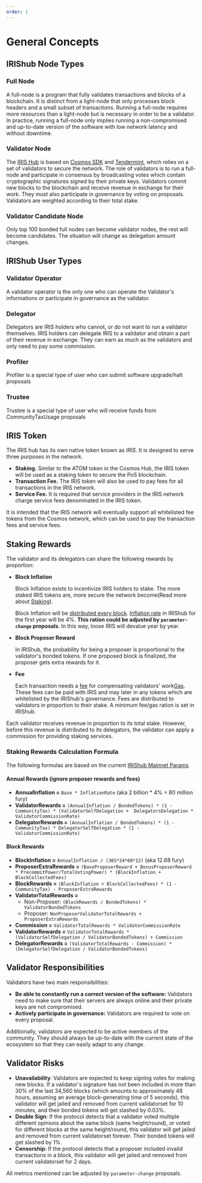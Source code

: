 ```yaml
---
order: 1
---
```


# General Concepts

## IRIShub Node Types

### Full Node

A full-node is a program that fully validates transactions and blocks of a blockchain. It is distinct from a light-node that only processes block headers and a small subset of transactions. Running a full-node requires more resources than a light-node but is necessary in order to be a validator. In practice, running a full-node only implies running a non-compromised and up-to-date version of the software with low network latency and without downtime.

### Validator Node

The [IRIS Hub](../get-started/intro.md#fury-hub) is based on [Cosmos SDK](https://cosmos.network/docs/intro/) and [Tendermint](https://tendermint.com/docs/introduction/what-is-tendermint.html), which relies on a set of validators to secure the network. The role of validators is to run a full-node and participate in consensus by broadcasting votes which contain cryptographic signatures signed by their private keys. Validators commit new blocks to the blockchain and receive revenue in exchange for their work. They must also participate in governance by voting on proposals. Validators are weighted according to their total stake.

### Validator Candidate Node

Only top 100 bonded full nodes can become validator nodes, the rest will become candidates. The situation will change as delegation amount changes.

## IRIShub User Types

### Validator Operator

A validator operator is the only one who can operate the Validator's informations or participate in governance as the validator.

### Delegator

Delegators are IRIS holders who cannot, or do not want to run a validator themselves. IRIS holders can delegate IRIS to a validator and obtain a part of their revenue in exchange. They can earn as much as the validators and only need to pay some commission.

### Profiler

Profiler is a special type of user who can submit software upgrade/halt proposals

### Trustee

Trustee is a special type of user who will receive funds from CommunityTaxUsage proposals

## IRIS Token

The IRIS hub has its own native token known as *IRIS*.  It is designed to serve three purposes in the network.

- **Staking.** Similar to the ATOM token in the Cosmos Hub, the IRIS token will be used as a staking token to secure the PoS blockchain.
- **Transaction Fee.** The IRIS token will also be used to pay fees for all transactions in the IRIS network.
- **Service Fee.** It is required that service providers in the IRIS network charge service fees denominated in the IRIS token.

It is intended that the IRIS network will eventually support all whitelisted fee tokens from the Cosmos network, which can be used to pay the transaction fees and service fees.

## Staking Rewards

The validator and its delegators can share the following rewards by proportion:

- **Block Inflation**

  Block Inflation exists to incentivize IRIS holders to stake. The more staked IRIS tokens are, more secure the network become(Read more about [Staking](../features/staking.md)).

  Block Inflation will be [distributed every block](../features/mint.md). [Inflation rate](../features/mint.md) in IRIShub for the first year will be 4%.  **This ration could be adjusted by `parameter-change` proposals**.
  In this way, loose IRIS will devalue year by year.

- **Block Proposer Reward**

  In IRIShub, the probability for being a proposer is proportional to the validator's bonded tokens. If one proposed block is finalized, the proposer gets extra rewards for it.

- **Fee**

  Each transaction needs a [fee](fee.md#fee) for compensating validators' work[Gas](fee.md#gas). These fees can be paid with IRIS and may later in any tokens which are whitelisted by the IRIShub's governance. Fees are distributed to validators in proportion to their stake. A minimum fee/gas ration is set in IRIShub.

Each validator receives revenue in proportion to its total stake. However, before this revenue is distributed to its delegators, the validator can apply a commission for providing staking services.

### Staking Rewards Calculation Formula

The following formulas are based on the current [IRIShub Mainnet Params](gov-params.md).

#### Annual Rewards (ignore proposer rewards and fees)

- **AnnualInflation =** `Base * InflationRate` (aka 2 billion * 4% = 80 million fury)
- **ValidatorRewards =** `(AnnualInflation / BondedTokens) * (1 - CommunityTax) * (ValidatorSelfDelegation +  DelegatorsDelegation * ValidatorCommissionRate)`
- **DelegatorRewards =** `(AnnualInflation / BondedTokens) * (1 - CommunityTax) * DelegatorSelfDelegation * (1 - ValidatorCommissionRate)`

#### Block Rewards

- **BlockInflation =** `AnnualInflation / (365*24*60*12)` (aka 12.68 fury)
- **ProposerExtraRewards =** `(BaseProposerReward + BonusProposerReward * PrecommitPower/TotalVotingPower) * (BlockInflation + BlockCollectedFees)`
- **BlockRewards =** `(BlockInflation + BlockCollectedFees) * (1 - CommunityTax) - ProposerExtraRewards`
- **ValidatorTotalRewards =**
  - Non-Proposer: `(BlockRewards / BondedTokens) * ValidatorBondedTokens`
  - Proposer: `NonProposerValidatorTotalRewards + ProposerExtraRewards`
- **Commission =** `ValidatorTotalRewards * ValidatorCommissionRate`
- **ValidatorRewards =** `ValidatorTotalRewards * (ValidatorSelfDelegation / ValidatorBondedTokens) + Commission`
- **DelegatorRewards =** `(ValidatorTotalRewards - Commission) * (DelegatorSelfDelegation / ValidatorBondedTokens)`

## Validator Responsibilities

Validators have two main responsibilities:

- **Be able to constantly run a correct version of the software:** Validators need to make sure that their servers are always online and their private keys are not compromised.
- **Actively participate in governance:** Validators are required to vote on every proposal.

Additionally, validators are expected to be active members of the community. They should always be up-to-date with the current state of the ecosystem so that they can easily adapt to any change.

## Validator Risks

- **Unavailability**: Validators are expected to keep signing votes for making new blocks. If a validator's signature has not been included in more than 30% of the last 34,560 blocks (which amounts to approximately 48 hours, assuming an average block-generating time of 5 seconds), this validator will get jailed and removed from current validatorset for 10 minutes, and their bonded tokens will get slashed by 0.03%.
- **Double Sign**: If the protocol detects that a validator voted multiple different opinions about the same block (same height/round), or voted for different blocks at the same height/round, this validator will get jailed and removed from current validatorset forever. Their bonded tokens will get slashed by 1%.
- **Censorship**: If the protocol detects that a proposer included invalid transactions in a block, this validator will get jailed and removed from current validatorset for 2 days.

All metrics mentioned can be adjusted by `parameter-change` proposals.
